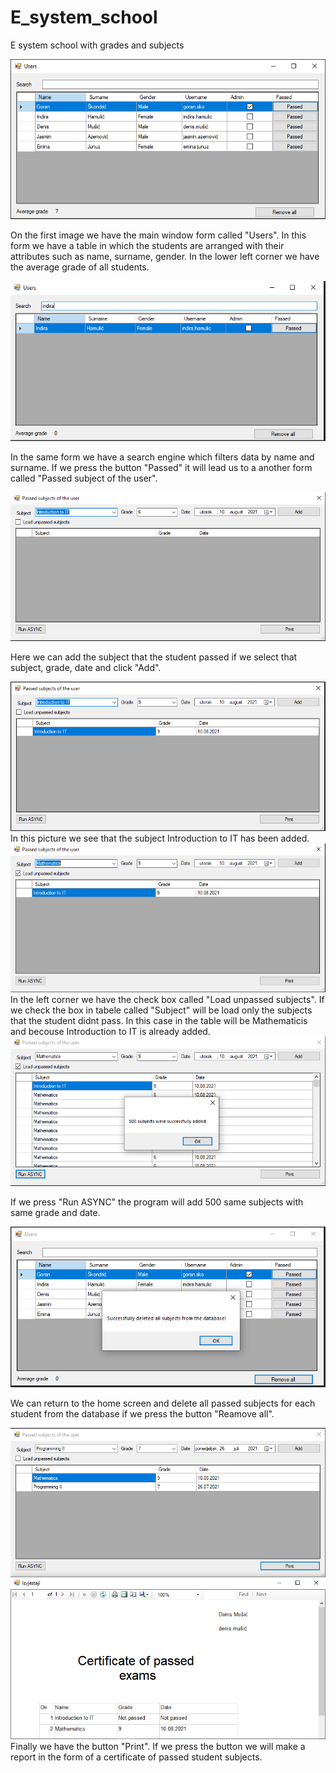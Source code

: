 # E_system_school
E system school with grades and subjects

<img src="images/main.PNG" width="">

On the first image we have the main window form called "Users". 
In this form we have a table in which the students are arranged with their attributes such as name, surname, gender. 
In the lower left corner we have  the average grade of all students.

<img src="images/1.1.PNG" width="">

In the same form we have a search engine which filters data by name and surname. 
If we press the button "Passed" it will lead us to a another form called "Passed subject of the user".

<img src="images/empty.PNG" width="">

Here we can add the subject that the student passed if we select that subject, grade, date and click "Add".

<img src="images/second.PNG" width="">
In this picture we see that the subject Introduction to IT has been added.

<img src="images/third.PNG" width="">
In the left corner we have the check box called "Load unpassed subjects".
If we check the box in tabele called "Subject" will be load only the subjects that the student didnt pass. 
In this case in the table will be Mathematicis and becouse Introduction to IT is already added.

<img src="images/4.PNG" width="">

If we press "Run ASYNC" the program will add 500 same subjects with same grade and date.

<img src="images/5.PNG" width="">

We can return to the home screen and delete all passed subjects for each student from the database
if we press the button "Reamove all".

<img src="images/6.PNG" width="">
Finally we have the button "Print". 
If we press the button we will make a report in the form of a certificate of passed student subjects.
